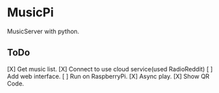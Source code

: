 # MusicPi

MusicServer with python.

## ToDo
[X] Get music list.
[X] Connect to use cloud service(used RadioReddit)
[ ] Add web interface.
[ ] Run on RaspberryPi.
[X] Async play.
[X] Show QR Code.

